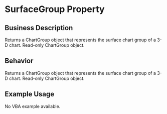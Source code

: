 # SurfaceGroup Property

## Business Description
Returns a ChartGroup object that represents the surface chart group of a 3-D chart. Read-only ChartGroup object.

## Behavior
Returns a ChartGroup object that represents the surface chart group of a 3-D chart. Read-only ChartGroup object.

## Example Usage
No VBA example available.